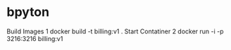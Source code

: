 # bpyton
Build Images
1 docker build -t billing:v1 . 
Start Contatiner
2 docker run -i -p 3216:3216 billing:v1 
